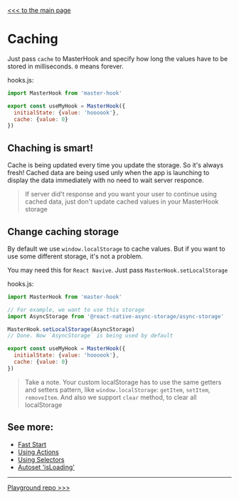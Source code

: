 [<<< to the main page](https://github.com/opium-pro/master-hook)

# Caching

Just pass `cache` to MasterHook and specify how long the values have to be stored in milliseconds. `0` means forever.

hooks.js:

```js
import MasterHook from 'master-hook'

export const useMyHook = MasterHook({
  initialState: {value: 'hoooook'},
  cache: {value: 0}
})
```

## Chaching is smart!

Cache is being updated every time you update the storage. So it's always fresh!
Cached data are being used unly when the app is launching to display the data immediately with no need to wait server responce. 

> If server did't response and you want your user to continue using cached data, just don't update cached values in your MasterHook storage


## Change caching storage

By default we use `window.localStorage` to cache values. But if you want to use some different storage, it's not a problem.

You may need this for `React Navive`. Just pass `MasterHook.setLocalStorage`

hooks.js:

```js
import MasterHook from 'master-hook'

// For example, we want to use this storage
import AsyncStorage from '@react-native-async-storage/async-storage'

MasterHook.setLocalStorage(AsyncStorage)
// Done. Now `AsyncStorage` is being used by default

export const useMyHook = MasterHook({
  initialState: {value: 'hoooook'},
  cache: {value: 0}
})
```

> Take a note. Your custom localStorage has to use the same getters and setters pattern, like `window.localStorage`: `getItem`, `setItem`, `removeItem`. And also we support `clear` method, to clear all localStorage

## See more:

* [Fast Start](https://github.com/opium-pro/master-hook/blob/master/docs/FAST_START.md)
* [Using Actions](https://github.com/opium-pro/master-hook/blob/master/docs/ACTIONS.md)
* [Using Selectors](https://github.com/opium-pro/master-hook/blob/master/docs/SELECTORS.md)
* [Autoset 'isLoading'](https://github.com/opium-pro/master-hook/blob/master/docs/IS_LOADING.md)
---
[Playground repo >>>](https://github.com/opium-pro/master-hook-playground)